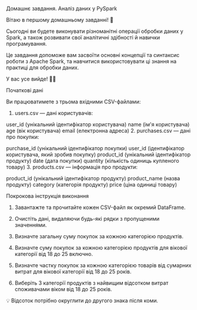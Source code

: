 Домашнє завдання. Аналіз даних у PySpark



Вітаю в першому домашньому завданні! 🙂



Сьогодні ви будете виконувати різноманітні операції обробки даних у Spark, а також розвивати свої аналітичні здібності й навички програмування.

Це завдання допоможе вам засвоїти основні концепції та синтаксис роботи з Apache Spark, та навчитися використовувати ці знання на практиці для обробки даних.



У вас усе вийде! 💪🏼





Початкові дані



Ви працюватимете з трьома вхідними CSV-файлами:

1. users.csv — дані користувачів:

user_id (унікальний ідентифікатор користувача)
name (ім'я користувача)
age (вік користувача)
email (електронна адреса)
2. purchases.csv — дані про покупки:

purchase_id (унікальний ідентифікатор покупки)
user_id (ідентифікатор користувача, який зробив покупку)
product_id (унікальний ідентифікатор продукту)
date (дата покупки)
quantity (кількість одиниць купленого товару)
3. products.csv — інформація про продукти:

product_id (унікальний ідентифікатор продукту)
product_name (назва продукту)
category (категорія продукту)
price (ціна одиниці товару)




Покрокова інструкція виконання



1. Завантажте та прочитайте кожен CSV-файл як окремий DataFrame.

2. Очистіть дані, видаляючи будь-які рядки з пропущеними значеннями.

3. Визначте загальну суму покупок за кожною категорією продуктів.

4. Визначте суму покупок за кожною категорією продуктів для вікової категорії від 18 до 25 включно.

5. Визначте частку покупок за кожною категорією товарів від сумарних витрат для вікової категорії від 18 до 25 років.

6. Виберіть 3 категорії продуктів з найвищим відсотком витрат споживачами віком від 18 до 25 років.

💡 Відсоток потрібно округлити до другого знака після коми.
